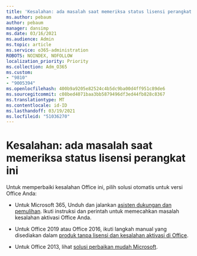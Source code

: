 ```yaml
---
title: 'Kesalahan: ada masalah saat memeriksa status lisensi perangkat ini'
ms.author: pebaum
author: pebaum
manager: dansimp
ms.date: 03/16/2021
ms.audience: Admin
ms.topic: article
ms.service: o365-administration
ROBOTS: NOINDEX, NOFOLLOW
localization_priority: Priority
ms.collection: Adm_O365
ms.custom:
- "9810"
- "9005394"
ms.openlocfilehash: 400b9a9205e82524c4b5dc9ba00d4ff951c89de6
ms.sourcegitcommit: c08bed4071baa3bb5879496df3ed44fb828c8367
ms.translationtype: MT
ms.contentlocale: id-ID
ms.lasthandoff: 03/19/2021
ms.locfileid: "51036270"
---
```

# <a name="error-there-was-a-problem-checking-this-devices-license-status"></a>Kesalahan: ada masalah saat memeriksa status lisensi perangkat ini

Untuk memperbaiki kesalahan Office ini, pilih solusi otomatis untuk versi Office Anda:

- Untuk Microsoft 365, Unduh dan jalankan [asisten dukungan dan pemulihan](https://aka.ms/SaRA-OfficeActivation-Chat). Ikuti instruksi dan perintah untuk memecahkan masalah kesalahan aktivasi Office Anda.

- Untuk Office 2019 atau Office 2016, ikuti langkah manual yang disediakan dalam [produk tanpa lisensi dan kesalahan aktivasi di Office](https://support.microsoft.com/office/0d23d3c0-c19c-4b2f-9845-5344fedc4380#bkmk_fixyourself).

- Untuk Office 2013, lihat [solusi perbaikan mudah Microsoft](https://support.microsoft.com/topic/microsoft-easy-fix-solutions-have-been-discontinued-b0f4b5f9-3b5a-bd9e-d75d-d45e2f12e16c).